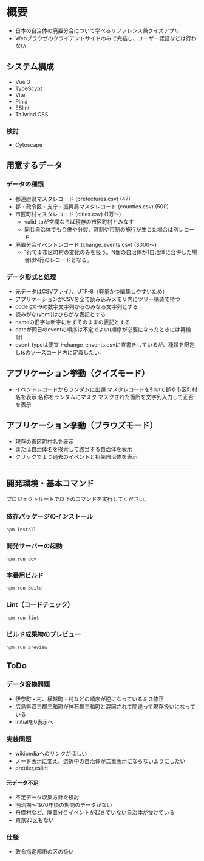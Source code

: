 # 概要

- 日本の自治体の廃置分合について学べるリファレンス兼クイズアプリ
- Webブラウザのクライアントサイドのみで完結し、ユーザー認証などは行わない

## システム構成
- Vue 3
- TypeScypt
- Vite
- Pinia
- ESlint
- Tailwind CSS

### 検討
- Cytoscape

## 用意するデータ

### データの種類
- 都道府県マスタレコード (prefectures.csv) (47)
- 郡・政令区・支庁・振興局マスタレコード (counties.csv)  (500)
- 市区町村マスタレコード (cities.csv) (1万〜)
  - valid_toが空欄ならば現存の市区町村とみなす
  - 同じ自治体でも合併や分裂、町制や市制の施行が生じた場合は別レコード
- 廃置分合イベントレコード (change_events.csv)  (3000〜)
  - 1行で１市区町村の変化のみを扱う。N個の自治体が1自治体に合併した場合はN行のレコードとなる。

### データ形式と処理
- 元データはCSVファイル, UTF-8（軽量かつ編集しやすいため）
- アプリケーションがCSVを全て読み込みメモリ内にツリー構造で持つ
- codeは0-9の数字文字列からのみなる文字列とする
- 読みがな(yomi)はひらがな表記とする
- nameの旧字は新字にせずそのままの表記とする
- dateが同日のeventの順序は不定でよい(順序が必要になったときには再検討)
- event_typeは便宜上change_envents.csvに直書きしているが、種類を限定しtsのソースコード内に定義したい。

## アプリケーション挙動（クイズモード）
- イベントレコードからランダムに出題
  マスタレコードを引いて郡や市区町村名を表示
  名称をランダムにマスク
  マスクされた箇所を文字列入力して正否を表示

## アプリケーション挙動（ブラウズモード）
- 現存の市区町村名を表示
- または自治体名を検索して該当する自治体を表示
- クリックで１つ過去のイベントと祖先自治体を表示

---

## 開発環境・基本コマンド

プロジェクトルートで以下のコマンドを実行してください。

### 依存パッケージのインストール
```
npm install
```

### 開発サーバーの起動
```
npm run dev
```

### 本番用ビルド
```
npm run build
```

### Lint（コードチェック）
```
npm run lint
```

### ビルド成果物のプレビュー
```
npm run preview
```

## ToDo

### データ変換問題

- 伊奈町・村、横越町・村などの順序が逆になっているミス修正
- 広島県双三郡三和町が神石郡三和町と混同されて間違って現存扱いになっている
- initialを0表示へ

### 実装問題
- wikipediaへのリンクがほしい
- ノード表示に変え、選択中の自治体が二重表示にならないようにしたい
- prettier,eslint

#### 元データ不足
- 不足データ収集方針を検討
- 明治期〜1970年頃の期間のデータがない
- 舟橋村など、廃置分合イベントが起きていない自治体が抜けている
- 東京23区もない

### 仕様
- 政令指定都市の区の扱い
